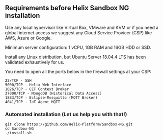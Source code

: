 ## Requirements before Helix Sandbox NG installation

Use any local hypervisor like Virtual Box, VMware and KVM or if you need a global internet access we suggest any Cloud Service Provicer (CSP) like AWS, Azure or Google. 

Minimum server configuration: 1 vCPU, 1GB RAM and 16GB HDD or SSD.

Install any Linux distribution, but Ubuntu Server 18.04.4 LTS has been validated exhaustively for us.

You need to open all the ports below in the firewall settings at your CSP:

```
22/TCP - SSH 
5000/TCP - Helix Web Interface
1026/TCP - CEF Context Broker
27000/TCP - MongoDB (Historical Data Access)
1883/TCP - Eclipse-Mosquitto (MQTT Broker)
4041/TCP - IoT Agent MQTT
```

### Automated installation (Let us help you with that!)

```
git clone https://github.com/Helix-Platform/Sandbox-NG.git
cd Sandbox-NG
./install.sh
```
